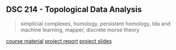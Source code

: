 ## DSC 214 - Topological Data Analysis  
> simplicial complexes, homology, persistent homology, tda and machine learning, mapper, discrete morse theory

[course material](https://github.com/ZhengchaoW/DSC214-SPR24)
[project report](./project/01-report.pdf) 
[project slides](./project/01-slides.pdf)
